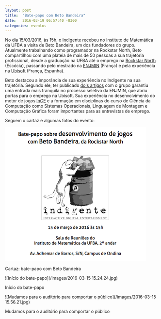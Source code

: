 ```yaml
---
layout: post
title:  "Bate-papo com Beto Bandeira"
date:   2016-03-19 06:57:40 -0300
categories: eventos
---
```


No dia 15/03/2016, às 15h, o Indigente recebeu no Instituto de Matemática da UFBA a visita de Beto Bandeira, um dos fundadores do grupo. Atualmente trabalhando como programador na Rockstar North, Beto compartilhou com uma plateia de mais de 50 pessoas a sua trajetória profissional, desde a graduação na UFBA até o emprego na [Rockstar North](http://www.rockstarnorth.com/) (Escócia), passando pelo mestrado na [ENJMIN](http://www.enjmin.fr/) (França) e pela experiência na [Ubisoft](https://www.ubisoft.com/) (França, Espanha).

Beto destacou a imporância de sua experiência no Indigente na sua trajetória. Segundo ele, ter publicado [dois artigos](/publicacoes) com o grupo garantiu uma entrada mais tranquila no processo seletivo da ENJMIN, que abriu portas para o emprego na Ubisoft. Sua experiência no desenvolvimento do motor de jogos [InGE](/projetos/inge) e a formação em disciplinas do curso de Ciência da Computação como Sistemas Operacionais, Linguagem de Montagem e Computação Gráfica foram importantes para as entrevistas de emprego.

Seguem o cartaz e algumas fotos do evento:

![Cartaz: bate-papo com Beto Bandeira](/images/cartaz-bate-papo-com-beto.png)

Cartaz: bate-papo com Beto Bandeira

![Início do bate-papo](/images/2016-03-15 15.24.24.jpg)

Início do bate-papo

![Mudamos para o auditório para comportar o público](/images/2016-03-15 15.56.21.jpg)

Mudamos para o auditório para comportar o público
